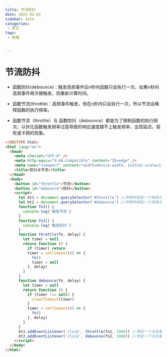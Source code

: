```yaml
---
title: 节流防抖
date: 2023-02-02
sidebar: auto
categories: 
 - 其它
tags:
 - 前端


---
```


<!-- more -->

# 节流防抖

- 函数防抖(debounce)：触发高频事件后n秒内函数只会执行一次，如果n秒内高频事件再次被触发，则重新计算时间。


- 函数节流(throttle)：高频事件触发，但在n秒内只会执行一次，所以节流会稀释函数的执行频率。


- 函数节流（throttle）与 函数防抖（debounce）都是为了限制函数的执行频次，以优化函数触发频率过高导致的响应速度跟不上触发频率，出现延迟，假死或卡顿的现象。

```html
<!DOCTYPE html>
<html lang="en">
  <head>
    <meta charset="UTF-8" />
    <meta http-equiv="X-UA-Compatible" content="IE=edge" />
    <meta name="viewport" content="width=device-width, initial-scale=1.0" />
    <title>防抖与节流</title>
  </head>
  <body>
    <button id="throttle">节流</button>
    <button id="debounce">防抖</button>
    <script>
      let bt1 = document.querySelector('#throttle') //声明并绑定一个用来点击的元素
      let bt2 = document.querySelector('#debounce') //声明并绑定一个用来点击的元素
      function fn1() {
        console.log('触发节流')
      }
      function fn2() {
        console.log('触发防抖')
      }
      function throttle(fn, delay) {
        let timer = null
        return function () {
          if (timer) return
          timer = setTimeout(() => {
            fn()
            timer = null
          }, delay)
        }
      }
      function debounce(fn, delay) {
        let timer = null
        return function () {
          if (timer !== null) {
            clearTimeout(timer)
          }
          timer = setTimeout(() => {
            fn()
          }, delay)
        }
      }
      bt1.addEventListener('click', throttle(fn1, 1000)) //绑定一个点击事件
      bt2.addEventListener('click', debounce(fn2, 1000)) //绑定一个点击事件
    </script>
  </body>
</html>

```

